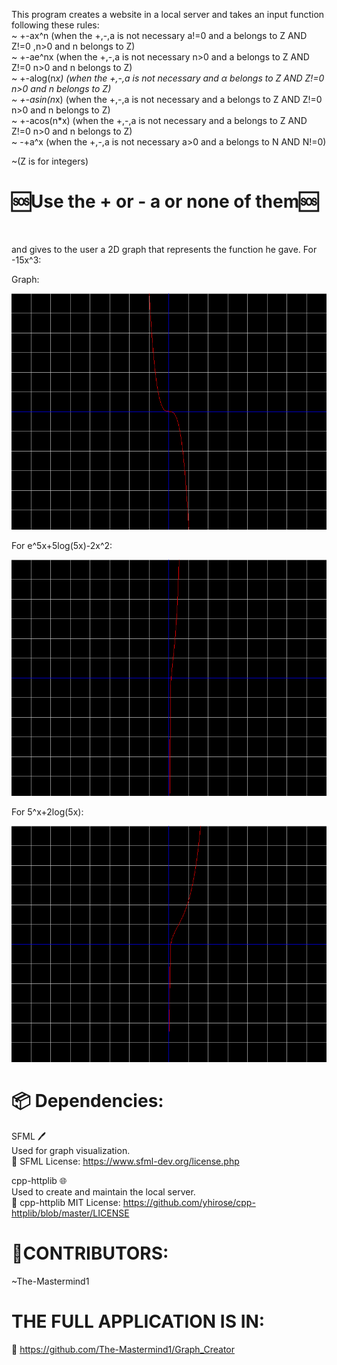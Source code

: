 This program creates a website in a local server and takes an input function following these rules:<br>
~ +-ax^n (when the +,-,a is not necessary a!=0 and a belongs to Z AND Z!=0 ,n>0 and n belongs to Z)
<br>
~ +-ae^nx (when the +,-,a is not necessary n>0 and a belongs to Z AND Z!=0 n>0 and n belongs to Z)
<br>
~ +-alog(n*x) (when the +,-,a is not necessary and α belongs to Z AND Z!=0 n>0 and n belongs to Z)
<br>
~ +-asin(n*x) (when the +,-,a is not necessary and a belongs to Z AND Z!=0 n>0 and n belongs to Z) 
<br>
~ +-acos(n*x) (when the +,-,a is not necessary and a belongs to Z AND Z!=0 n>0 and n belongs to Z)
<br>
~ -+a^x (when the +,-,a is not necessary a>0 and a belongs to N AND N!=0)
<br>

~(Z is for integers)

# 🆘Use the + or - a or none of them🆘
<br>


and gives to the user a 2D graph that represents the function he gave. 
For -15x^3: 

Graph:

![Something_Went_Wrong](Examples/output.png)


For e^5x+5log(5x)-2x^2:

![Something_Went_Wrong](Examples/output2.png)

For 5^x+2log(5x):


![Something_Went_Wrong](Examples/output3.png)



# 📦 Dependencies:

SFML 🖊<br>
Used for graph visualization.<br>
🔗 SFML License: https://www.sfml-dev.org/license.php

cpp-httplib 🌐<br>
Used to create and maintain the local server.<br>
🔗 cpp-httplib MIT License: https://github.com/yhirose/cpp-httplib/blob/master/LICENSE



# 👥CONTRIBUTORS:

~The-Mastermind1<br>

# THE FULL APPLICATION IS IN:
🔗 https://github.com/The-Mastermind1/Graph_Creator

